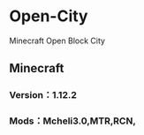 # Open-City
Minecraft Open Block City
## Minecraft

### Version：1.12.2

### Mods：Mcheli3.0,MTR,RCN,
